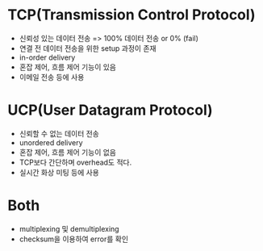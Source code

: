 # TCP(Transmission Control Protocol)
* 신뢰성 있는 데이터 전송 => 100% 데이터 전송 or 0% (fail)
* 연결 전 데이터 전송을 위한 setup 과정이 존재
* in-order delivery
* 혼잡 제어, 흐름 제어 기능이 있음
* 이메일 전송 등에 사용
# UCP(User Datagram Protocol)
* 신뢰할 수 없는 데이터 전송
* unordered delivery
* 혼잡 제어, 흐름 제어 기능이 없음
* TCP보다 간단하며 overhead도 적다.
* 실시간 화상 미팅 등에 사용

# Both
* multiplexing 및 demultiplexing
* checksum을 이용하여 error를 확인
